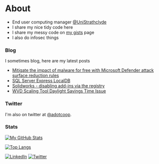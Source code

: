 # About

- End user computing manager [@UniStrathclyde](https://www.strath.ac.uk)
- I share my nice tidy code here
- I share my messy code on [my gists](https://gist.github.com/adotcoop) page
- I also do infosec things

### Blog
I sometimes blog, here are my latest posts
<!-- BLOG-POST-LIST:START -->
- [Mitigate the impact of malware for free with Microsoft Defender attack surface reduction rules](/2021/05/26/asr-defender.html)
- [SQL Server Express LocalDB](/2021/05/11/sql-localdb.html)
- [Solidworks - disabling add-ins via the registry](/2020/11/02/solidworks-add-ins.html)
- [WVD Scaling Tool Daylight Savings Time Issue](/2020/10/26/wvd-scaling-dst-issue.html)
<!-- BLOG-POST-LIST:END -->

### Twitter
I'm also on twitter at [@adotcoop](https://twitter.com/adotcoop "@adotcoop").

### Stats
[![My GitHub Stats](https://github-readme-stats.vercel.app/api?username=adotcoop&theme=graywhite)](https://github.com/anuraghazra/github-readme-stats)

[![Top Langs](https://github-readme-stats.vercel.app/api/top-langs/?username=adotcoop&layout=compact&hide=java,html,ruby,css&theme=graywhite)](https://github.com/anuraghazra/github-readme-stats)

<a href="https://www.linkedin.com/in/adotcoop/"><img src="https://img.shields.io/badge/LinkedIn--_.svg?style=social&logo=linkedin" alt="LinkedIn"></a>
<a href="https://twitter.com/adotcoop"><img src="https://img.shields.io/twitter/follow/adotcoop?label=Twitter&style=social" alt="Twitter"></a>




